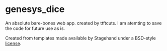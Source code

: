 # genesys_dice

An absolute bare-bones web app. created by ttftcuts. I am atemting to save the code for future use as is. 

Created from templates made available by Stagehand under a BSD-style
[license](https://github.com/dart-lang/stagehand/blob/master/LICENSE).
